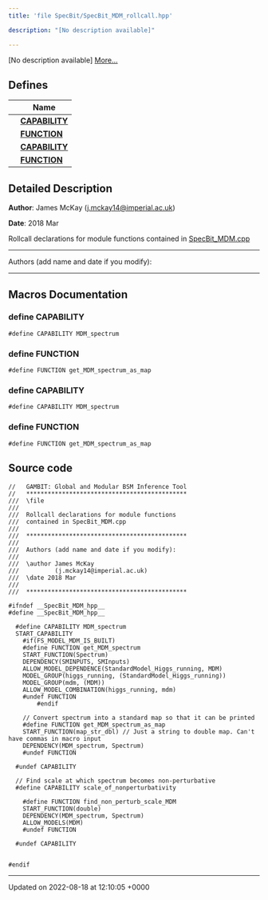 ```yaml
---
title: 'file SpecBit/SpecBit_MDM_rollcall.hpp'

description: "[No description available]"

---
```







[No description available] [More...](#detailed-description)

## Defines

|                | Name           |
| -------------- | -------------- |
|  | **[CAPABILITY](/documentation/code/gambit_2-2/files/specbit__mdm__rollcall_8hpp/#define-capability)**  |
|  | **[FUNCTION](/documentation/code/gambit_2-2/files/specbit__mdm__rollcall_8hpp/#define-function)**  |
|  | **[CAPABILITY](/documentation/code/gambit_2-2/files/specbit__mdm__rollcall_8hpp/#define-capability)**  |
|  | **[FUNCTION](/documentation/code/gambit_2-2/files/specbit__mdm__rollcall_8hpp/#define-function)**  |

## Detailed Description


**Author**: James McKay ([j.mckay14@imperial.ac.uk](mailto:j.mckay14@imperial.ac.uk)) 

**Date**: 2018 Mar

Rollcall declarations for module functions contained in [SpecBit_MDM.cpp](/documentation/code/gambit_2-2/files/specbit__mdm_8cpp/#file-specbit-mdm.cpp)



------------------

Authors (add name and date if you modify):



------------------




## Macros Documentation

### define CAPABILITY

```
#define CAPABILITY MDM_spectrum
```


### define FUNCTION

```
#define FUNCTION get_MDM_spectrum_as_map
```


### define CAPABILITY

```
#define CAPABILITY MDM_spectrum
```


### define FUNCTION

```
#define FUNCTION get_MDM_spectrum_as_map
```


## Source code

```
//   GAMBIT: Global and Modular BSM Inference Tool
//   *********************************************
///  \file
///
///  Rollcall declarations for module functions
///  contained in SpecBit_MDM.cpp
///
///  *********************************************
///
///  Authors (add name and date if you modify):
///
///  \author James McKay
///          (j.mckay14@imperial.ac.uk)
///  \date 2018 Mar
///
///  *********************************************

#ifndef __SpecBit_MDM_hpp__
#define __SpecBit_MDM_hpp__

  #define CAPABILITY MDM_spectrum
  START_CAPABILITY
    #if(FS_MODEL_MDM_IS_BUILT)
    #define FUNCTION get_MDM_spectrum
    START_FUNCTION(Spectrum)
    DEPENDENCY(SMINPUTS, SMInputs)
    ALLOW_MODEL_DEPENDENCE(StandardModel_Higgs_running, MDM)
    MODEL_GROUP(higgs_running, (StandardModel_Higgs_running))
    MODEL_GROUP(mdm, (MDM))
    ALLOW_MODEL_COMBINATION(higgs_running, mdm)
    #undef FUNCTION
        #endif

    // Convert spectrum into a standard map so that it can be printed
    #define FUNCTION get_MDM_spectrum_as_map
    START_FUNCTION(map_str_dbl) // Just a string to double map. Can't have commas in macro input
    DEPENDENCY(MDM_spectrum, Spectrum)
    #undef FUNCTION

  #undef CAPABILITY

  // Find scale at which spectrum becomes non-perturbative
  #define CAPABILITY scale_of_nonperturbativity

    #define FUNCTION find_non_perturb_scale_MDM
    START_FUNCTION(double)
    DEPENDENCY(MDM_spectrum, Spectrum)
    ALLOW_MODELS(MDM)
    #undef FUNCTION

  #undef CAPABILITY


#endif
```


-------------------------------

Updated on 2022-08-18 at 12:10:05 +0000
